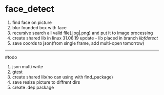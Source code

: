 # face_detect
1) find face on picture
2) blur founded box with face
3) recursive search all valid file(.jpg|.png) and put it to image processing
4) create shared lib in linux 31.08.19 update - lib placed in branch *libfdetect*
5) save coords to json(from single frame, add multi-open tomorrow)
---
#todo
1) json multi write
2) gtest
3) create shared lib(no can using with find_package)
4) save resize picture to diffrent dirs
5) create .dep package
